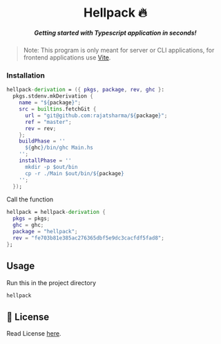 <h1 align="center">Hellpack 🔥</h1>
<h5 align="center">Getting started with Typescript application in seconds!</h5>

> Note: This program is only meant for server or CLI applications, for frontend applications use [Vite](https://vite.dev/).

### Installation

```nix
hellpack-derivation = ({ pkgs, package, rev, ghc }:
  pkgs.stdenv.mkDerivation {
    name = "${package}";
    src = builtins.fetchGit {
      url = "git@github.com:rajatsharma/${package}";
      ref = "master";
      rev = rev;
    };
    buildPhase = ''
      ${ghc}/bin/ghc Main.hs
    '';
    installPhase = ''
      mkdir -p $out/bin
      cp -r ./Main $out/bin/${package}
    '';
  });
```

Call the function

```nix
hellpack = hellpack-derivation {
  pkgs = pkgs;
  ghc = ghc;
  package = "hellpack";
  rev = "fe703b81e385ac276365dbf5e9dc3cacfdf5fad8";
};
```

## Usage

Run this in the project directory

```sh
hellpack
```

## 📝 License

Read License [here](https://github.com/rajatsharma/hellpack/blob/master/LICENSE).
